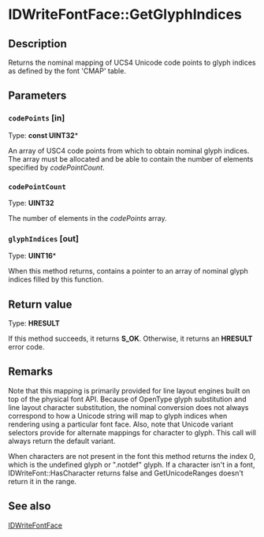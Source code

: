 # IDWriteFontFace::GetGlyphIndices

## Description

 Returns the nominal mapping of UCS4 Unicode code points to glyph indices as defined by the font 'CMAP' table.

## Parameters

### `codePoints` [in]

Type: **const UINT32***

An array of USC4 code points from which to obtain nominal glyph indices. The array must be allocated and be able to contain the number of elements specified by *codePointCount*.

### `codePointCount`

Type: **UINT32**

The number of elements in the *codePoints* array.

### `glyphIndices` [out]

Type: **UINT16***

When this method returns, contains a pointer to an array of nominal glyph indices filled by this function.

## Return value

Type: **HRESULT**

If this method succeeds, it returns **S_OK**. Otherwise, it returns an **HRESULT** error code.

## Remarks

Note that this mapping is primarily provided for line layout engines built on top of the physical font API.
Because of OpenType glyph substitution and line layout character substitution, the nominal conversion does not always correspond
to how a Unicode string will map to glyph indices when rendering using a particular font face.
Also, note that Unicode variant selectors provide for alternate mappings for character to glyph.
This call will always return the default variant.

 When characters are not present in the font this method returns the index 0, which is the undefined glyph or ".notdef" glyph. If a character isn't in a font, IDWriteFont::HasCharacter returns false and GetUnicodeRanges doesn't return it in the range.

## See also

[IDWriteFontFace](https://learn.microsoft.com/windows/win32/api/dwrite/nn-dwrite-idwritefontface)